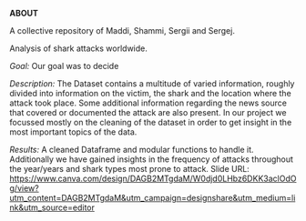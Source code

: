 **ABOUT**

A collective repository of Maddi, Shammi, Sergii and Sergej. 

Analysis of shark attacks worldwide. 

*Goal:* 
Our goal was to decide

*Description:*
The Dataset contains a multitude of varied information, roughly divided into information on the victim, the shark and the location where the attack took place. Some additional information regarding the news source that covered or documented the attack are also present.
In our project we focussed mostly on the cleaning of the dataset in order to get insight in the most important topics of the data. 

*Results:*
A cleaned Dataframe and modular functions to handle it. Additionally we have gained insights in the frequency of attacks throughout the year/years and shark types most prone to attack.
Slide URL: https://www.canva.com/design/DAGB2MTgdaM/W0djd0LHbz6DKK3aclOdOg/view?utm_content=DAGB2MTgdaM&utm_campaign=designshare&utm_medium=link&utm_source=editor
